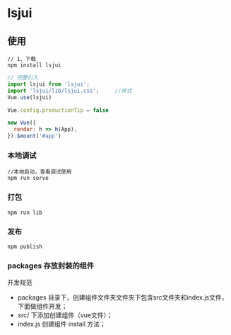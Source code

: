 # lsjui

## 使用
```shell
// 1、下载
npm install lsjui
```
```js
// 完整引入
import lsjui from 'lsjui';       
import 'lsjui/lib/lsjui.css';     //样式
Vue.use(lsjui)

Vue.config.productionTip = false

new Vue({
  render: h => h(App),
}).$mount('#app')
```
### 本地调试
```
//本地启动，查看调试使用
npm run serve
```

### 打包
```
npm run lib
```

### 发布
```shell
npm publish
```

### packages 存放封装的组件
开发规范
- packages 目录下，创建组件文件夹文件夹下包含src文件夹和index.js文件，下面做组件开发；
- src/ 下添加创建组件（vue文件）；
- index.js 创建组件 install 方法；
